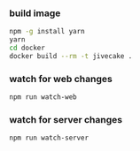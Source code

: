 ### build image

```sh
npm -g install yarn
yarn
cd docker
docker build --rm -t jivecake .
```

### watch for web changes

```sh
npm run watch-web
```

### watch for server changes

```sh
npm run watch-server
```
